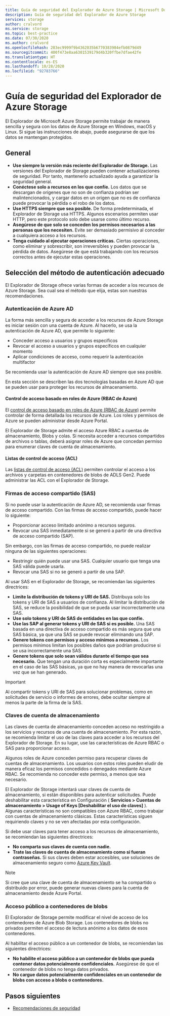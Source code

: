 ```yaml
---
title: Guía de seguridad del Explorador de Azure Storage | Microsoft Docs
description: Guía de seguridad del Explorador de Azure Storage
services: storage
author: cralvord
ms.service: storage
ms.topic: best-practice
ms.date: 07/30/2020
ms.author: cralvord
ms.openlocfilehash: 283ec9999f9b4362035b6770383984efb0879d49
ms.sourcegitcommit: 400f473e8aa6301539179d4b320ffbe7dfae42fe
ms.translationtype: HT
ms.contentlocale: es-ES
ms.lasthandoff: 10/28/2020
ms.locfileid: "92783766"
---
```

# <a name="azure-storage-explorer-security-guide"></a>Guía de seguridad del Explorador de Azure Storage

El Explorador de Microsoft Azure Storage permite trabajar de manera sencilla y segura con los datos de Azure Storage en Windows, macOS y Linux. Si sigue las instrucciones de abajo, puede asegurarse de que los datos se mantengan protegidos.

## <a name="general"></a>General

- **Use siempre la versión más reciente del Explorador de Storage.** Las versiones del Explorador de Storage pueden contener actualizaciones de seguridad. Por tanto, mantenerlo actualizado ayuda a garantizar la seguridad general.
- **Conéctese solo a recursos en los que confíe.** Los datos que se descargan de orígenes que no son de confianza podrían ser malintencionados, y cargar datos en un origen que no es de confianza puede provocar la pérdida o el robo de los datos.
- **Use HTTPS siempre que sea posible.** De forma predeterminada, el Explorador de Storage usa HTTPS. Algunos escenarios permiten usar HTTP, pero este protocolo solo debe usarse como último recurso.
- **Asegúrese de que solo se conceden los permisos necesarios a las personas que los necesiten.** Evite ser demasiado permisivo al conceder a cualquiera acceso a los recursos.
- **Tenga cuidado al ejecutar operaciones críticas.** Ciertas operaciones, como eliminar y sobrescribir, son irreversibles y pueden provocar la pérdida de datos. Asegúrese de que está trabajando con los recursos correctos antes de ejecutar estas operaciones.

## <a name="choosing-the-right-authentication-method"></a>Selección del método de autenticación adecuado

El Explorador de Storage ofrece varias formas de acceder a los recursos de Azure Storage. Sea cual sea el método que elija, estas son nuestras recomendaciones.

### <a name="azure-ad-authentication"></a>Autenticación de Azure AD

La forma más sencilla y segura de acceder a los recursos de Azure Storage es iniciar sesión con una cuenta de Azure. Al hacerlo, se usa la autenticación de Azure AD, que permite lo siguiente:

- Conceder acceso a usuarios y grupos específicos
- Revocar el acceso a usuarios y grupos específicos en cualquier momento
- Aplicar condiciones de acceso, como requerir la autenticación multifactor

Se recomienda usar la autenticación de Azure AD siempre que sea posible.

En esta sección se describen las dos tecnologías basadas en Azure AD que se pueden usar para proteger los recursos de almacenamiento.

#### <a name="azure-role-based-access-control-azure-rbac"></a>Control de acceso basado en roles de Azure (RBAC de Azure)

El [control de acceso basado en roles de Azure (RBAC de Azure)](../../role-based-access-control/overview.md) permite controlar de forma detallada los recursos de Azure. Los roles y permisos de Azure se pueden administrar desde Azure Portal.

El Explorador de Storage admite el acceso Azure RBAC a cuentas de almacenamiento, Blobs y colas. Si necesita acceder a recursos compartidos de archivos o tablas, deberá asignar roles de Azure que concedan permiso para enumerar claves de cuenta de almacenamiento.

#### <a name="access-control-lists-acls"></a>Listas de control de acceso (ACL)

Las [listas de control de acceso (ACL)](../blobs/data-lake-storage-access-control.md) permiten controlar el acceso a los archivos y carpetas en contenedores de blobs de ADLS Gen2. Puede administrar las ACL con el Explorador de Storage.

### <a name="shared-access-signatures-sas"></a>Firmas de acceso compartido (SAS)

Si no puede usar la autenticación de Azure AD, se recomienda usar firmas de acceso compartido. Con las firmas de acceso compartido, puede hacer lo siguiente:

- Proporcionar acceso limitado anónimo a recursos seguros.
- Revocar una SAS inmediatamente si se generó a partir de una directiva de acceso compartido (SAP).

Sin embargo, con las firmas de acceso compartido, no puede realizar ninguna de las siguientes operaciones:

- Restringir quién puede usar una SAS. Cualquier usuario que tenga una SAS válida puede usarla.
- Revocar una SAS si no se generó a partir de una SAP.

Al usar SAS en el Explorador de Storage, se recomiendan las siguientes directrices:

- **Limite la distribución de tokens y URI de SAS.** Distribuya solo los tokens y URI de SAS a usuarios de confianza. Al limitar la distribución de SAS, se reduce la posibilidad de que se pueda usar incorrectamente una SAS.
- **Use solo tokens y URI de SAS de entidades en las que confíe.**
- **Use las SAP al generar tokens y URI de SAS si es posible.** Una SAS basada en una directiva de acceso compartido es más segura que una SAS básica, ya que una SAS se puede revocar eliminando una SAP.
- **Genere tokens con permisos y acceso mínimos a recursos.** Los permisos mínimos limitan los posibles daños que podrían producirse si se usa incorrectamente una SAS.
- **Genere tokens que solo sean válidos durante el tiempo que sea necesario.** Que tengan una duración corta es especialmente importante en el caso de las SAS básicas, ya que no hay manera de revocarlas una vez que se han generado.

> [!IMPORTANT]
> Al compartir tokens y URI de SAS para solucionar problemas, como en solicitudes de servicio o informes de errores, debe ocultar siempre al menos la parte de la firma de la SAS.

### <a name="storage-account-keys"></a>Claves de cuenta de almacenamiento

Las claves de cuenta de almacenamiento conceden acceso no restringido a los servicios y recursos de una cuenta de almacenamiento. Por esta razón, se recomienda limitar el uso de las claves para acceder a los recursos del Explorador de Storage. En su lugar, use las características de Azure RBAC o SAS para proporcionar acceso.

Algunos roles de Azure conceden permiso para recuperar claves de cuentas de almacenamiento. Los usuarios con estos roles pueden eludir de manera eficaz los permisos concedidos o denegados mediante Azure RBAC. Se recomienda no conceder este permiso, a menos que sea necesario.

El Explorador de Storage intentará usar claves de cuenta de almacenamiento, si están disponibles para autenticar solicitudes. Puede deshabilitar esta característica en Configuración ( **Servicios > Cuentas de almacenamiento > Usage of Keys [Deshabilitar el uso de claves]** ). Algunas características no son compatibles con Azure RBAC, como trabajar con cuentas de almacenamiento clásicas. Estas características siguen requiriendo claves y no se ven afectadas por esta configuración.

Si debe usar claves para tener acceso a los recursos de almacenamiento, se recomiendan las siguientes directrices:

- **No comparta sus claves de cuenta con nadie.**
- **Trate las claves de cuenta de almacenamiento como si fueran contraseñas.** Si sus claves deben estar accesibles, use soluciones de almacenamiento seguro como [Azure Key Vault](https://azure.microsoft.com/services/key-vault/).

> [!NOTE]
> Si cree que una clave de cuenta de almacenamiento se ha compartido o distribuido por error, puede generar nuevas claves para la cuenta de almacenamiento desde Azure Portal.

### <a name="public-access-to-blob-containers"></a>Acceso público a contenedores de blobs

El Explorador de Storage permite modificar el nivel de acceso de los contenedores de Azure Blob Storage. Los contenedores de blobs no privados permiten el acceso de lectura anónimo a los datos de esos contenedores.

Al habilitar el acceso público a un contenedor de blobs, se recomiendan las siguientes directrices:

- **No habilite el acceso público a un contenedor de blobs que pueda contener datos potencialmente confidenciales.** Asegúrese de que el contenedor de blobs no tenga datos privados.
- **No cargue datos potencialmente confidenciales en un contenedor de blobs con acceso a blobs o contenedores.** 

## <a name="next-steps"></a>Pasos siguientes

- [Recomendaciones de seguridad](../blobs/security-recommendations.md)